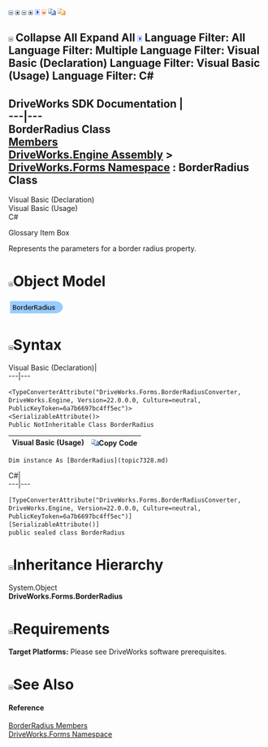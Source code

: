![](dotnetimages/collapse.gif) ![](dotnetimages/expand.gif) ![](dotnetimages/collapse.gif) ![](dotnetimages/expand.gif) ![](dotnetimages/drpdown.gif) ![](dotnetimages/drpdown_orange.gif) ![](dotnetimages/copycode.gif) ![](dotnetimages/copycodeHighlight.gif)

![](dotnetimages/collapse.gif) Collapse All Expand All ![](dotnetimages/drpdown.gif) Language Filter: All  Language Filter: Multiple  Language Filter: Visual Basic (Declaration) Language Filter: Visual Basic (Usage) Language Filter: C#  
---  
DriveWorks SDK Documentation  |   
---|---  
BorderRadius Class   
[Members](topic7329.md)   
[DriveWorks.Engine Assembly](topic2156.md) > [DriveWorks.Forms Namespace](topic7266.md) : BorderRadius Class  
---  
  
Visual Basic (Declaration)    
Visual Basic (Usage)    
C# 

Glossary Item Box

Represents the parameters for a border radius property. 

# ![](dotnetimages/collapse.gif)Object Model

![](dotnetdiagramimages/image394.png)

# ![](dotnetimages/collapse.gif)Syntax

Visual Basic (Declaration)|   
---|---  
      
    
    <TypeConverterAttribute("DriveWorks.Forms.BorderRadiusConverter, DriveWorks.Engine, Version=22.0.0.0, Culture=neutral, PublicKeyToken=6a7b6697bc4ff5ec")>
    <SerializableAttribute()>
    Public NotInheritable Class BorderRadius   
  
Visual Basic (Usage)| ![](dotnetimages/copycode.gif)Copy Code  
---|---  
      
    
    Dim instance As [BorderRadius](topic7328.md)  
  
C#|   
---|---  
      
    
    [TypeConverterAttribute("DriveWorks.Forms.BorderRadiusConverter, DriveWorks.Engine, Version=22.0.0.0, Culture=neutral, PublicKeyToken=6a7b6697bc4ff5ec")]
    [SerializableAttribute()]
    public sealed class BorderRadius   
  
# ![](dotnetimages/collapse.gif)Inheritance Hierarchy

System.Object  
**DriveWorks.Forms.BorderRadius**  


# ![](dotnetimages/collapse.gif)Requirements

**Target Platforms:** Please see DriveWorks software prerequisites.

# ![](dotnetimages/collapse.gif)See Also

#### Reference

[BorderRadius Members](topic7329.md)   
[DriveWorks.Forms Namespace](topic7266.md)


